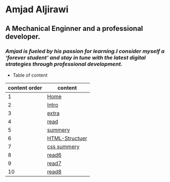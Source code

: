 # Amjad Aljirawi
## A Mechanical Enginner and a professional developer.
### ***Amjad** is fueled by his passion for learning.I consider myself a ‘forever student’ and stay in tune with the latest digital strategies through professional development.* 

* Table of content

content order | content 
------------- | -------------
1 | [Home](https://amjadaljirawi.github.io/reading-notes-102/home)
2 | [Intro](https://amjadaljirawi.github.io/reading-notes-102/intro)
3 | [extra](https://amjadaljirawi.github.io/reading-notes-102/extra)
4 | [read](https://amjadaljirawi.github.io/reading-notes-102/read1)
5 | [summery](https://amjadaljirawi.github.io/reading-notes-102/summery)
6 | [HTML-Structuer](https://amjadaljirawi.github.io/reading-notes-102/HTML-Structuer)
7 | [css summery](https://amjadaljirawi.github.io/reading-notes-102/css-summery)
8 | [read6](https://amjadaljirawi.github.io/reading-notes-102/read6)
9 | [read7](https://amjadaljirawi.github.io/reading-notes-102/read7)
10| [read8](https://amjadaljirawi.github.io/reading-notes-102/read8)
